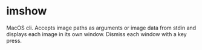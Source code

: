 #  imshow

MacOS cli. Accepts image paths as arguments or image data from stdin and displays
each image in its own window. Dismiss each window with a key press.
